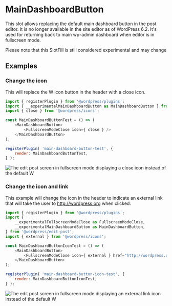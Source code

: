 # MainDashboardButton

This slot allows replacing the default main dashboard button in the post editor. It is no longer available in the site editor as of WordPress 6.2.
It's used for returning back to main wp-admin dashboard when editor is in fullscreen mode.

<div class="callout callout-warning">
	Please note that this SlotFill is still considered experimental and may change
</div>

## Examples

### Change the icon

This will replace the W icon button in the header with a close icon.

```js
import { registerPlugin } from '@wordpress/plugins';
import { __experimentalMainDashboardButton as MainDashboardButton } from '@wordpress/edit-post';
import { close } from '@wordpress/icons';

const MainDashboardButtonTest = () => (
	<MainDashboardButton>
		<FullscreenModeClose icon={ close } />
	</MainDashboardButton>
);

registerPlugin( 'main-dashboard-button-test', {
	render: MainDashboardButtonTest,
} );
```

![The edit post screen in fullscreen mode displaying a close icon instead of the default W](https://developer.wordpress.org/files/2024/08/main-dashboard-button-close-icon-example.png 'Replace the W icon button in the header with a close icon')

### Change the icon and link

This example will change the icon in the header to indicate an external link that will take the user to http://wordpress.org when clicked.

```js
import { registerPlugin } from '@wordpress/plugins';
import {
	__experimentalFullscreenModeClose as FullscreenModeClose,
	__experimentalMainDashboardButton as MainDashboardButton,
} from '@wordpress/edit-post';
import { external } from '@wordpress/icons';

const MainDashboardButtonIconTest = () => (
	<MainDashboardButton>
		<FullscreenModeClose icon={ external } href="http://wordpress.org" />
	</MainDashboardButton>
);

registerPlugin( 'main-dashboard-button-icon-test', {
	render: MainDashboardButtonIconTest,
} );
```

![The edit post screen in fullscreen mode displaying an external link icon instead of the default W](https://developer.wordpress.org/files/2024/08/main-dashboard-button-external-link-example.png 'Change the icon in the header to indicate an external link that will take the user to http://wordpress.org when clicked')
